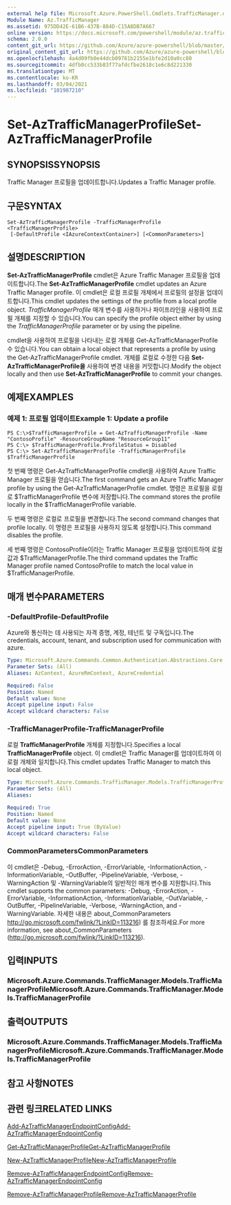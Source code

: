 ```yaml
---
external help file: Microsoft.Azure.PowerShell.Cmdlets.TrafficManager.dll-Help.xml
Module Name: Az.TrafficManager
ms.assetid: 975DD42E-61B6-437B-884D-C15A8DB7A667
online version: https://docs.microsoft.com/powershell/module/az.trafficmanager/set-aztrafficmanagerprofile
schema: 2.0.0
content_git_url: https://github.com/Azure/azure-powershell/blob/master/src/TrafficManager/TrafficManager/help/Set-AzTrafficManagerProfile.md
original_content_git_url: https://github.com/Azure/azure-powershell/blob/master/src/TrafficManager/TrafficManager/help/Set-AzTrafficManagerProfile.md
ms.openlocfilehash: 4a4d09fb0e44dcb09781b2155e1bfe2d10a0cc80
ms.sourcegitcommit: 4dfb0cc533b83f77afdcfbe2618c1e6c8d221330
ms.translationtype: MT
ms.contentlocale: ko-KR
ms.lasthandoff: 03/04/2021
ms.locfileid: "101987210"
---
```

# <span data-ttu-id="ce1ae-101">Set-AzTrafficManagerProfile</span><span class="sxs-lookup"><span data-stu-id="ce1ae-101">Set-AzTrafficManagerProfile</span></span>

## <span data-ttu-id="ce1ae-102">SYNOPSIS</span><span class="sxs-lookup"><span data-stu-id="ce1ae-102">SYNOPSIS</span></span>
<span data-ttu-id="ce1ae-103">Traffic Manager 프로필을 업데이트합니다.</span><span class="sxs-lookup"><span data-stu-id="ce1ae-103">Updates a Traffic Manager profile.</span></span>

## <span data-ttu-id="ce1ae-104">구문</span><span class="sxs-lookup"><span data-stu-id="ce1ae-104">SYNTAX</span></span>

```
Set-AzTrafficManagerProfile -TrafficManagerProfile <TrafficManagerProfile>
 [-DefaultProfile <IAzureContextContainer>] [<CommonParameters>]
```

## <span data-ttu-id="ce1ae-105">설명</span><span class="sxs-lookup"><span data-stu-id="ce1ae-105">DESCRIPTION</span></span>
<span data-ttu-id="ce1ae-106">**Set-AzTrafficManagerProfile** cmdlet은 Azure Traffic Manager 프로필을 업데이트합니다.</span><span class="sxs-lookup"><span data-stu-id="ce1ae-106">The **Set-AzTrafficManagerProfile** cmdlet updates an Azure Traffic Manager profile.</span></span>
<span data-ttu-id="ce1ae-107">이 cmdlet은 로컬 프로필 개체에서 프로필의 설정을 업데이트합니다.</span><span class="sxs-lookup"><span data-stu-id="ce1ae-107">This cmdlet updates the settings of the profile from a local profile object.</span></span>
<span data-ttu-id="ce1ae-108">*TrafficManagerProfile* 매개 변수를 사용하거나 파이프라인을 사용하여 프로필 개체를 지정할 수 있습니다.</span><span class="sxs-lookup"><span data-stu-id="ce1ae-108">You can specify the profile object either by using the *TrafficManagerProfile* parameter or by using the pipeline.</span></span>

<span data-ttu-id="ce1ae-109">cmdlet을 사용하여 프로필을 나타내는 로컬 개체를 Get-AzTrafficManagerProfile 수 있습니다.</span><span class="sxs-lookup"><span data-stu-id="ce1ae-109">You can obtain a local object that represents a profile by using the Get-AzTrafficManagerProfile cmdlet.</span></span>
<span data-ttu-id="ce1ae-110">개체를 로컬로 수정한 다음 **Set-AzTrafficManagerProfile을** 사용하여 변경 내용을 커밋합니다.</span><span class="sxs-lookup"><span data-stu-id="ce1ae-110">Modify the object locally and then use **Set-AzTrafficManagerProfile** to commit your changes.</span></span>

## <span data-ttu-id="ce1ae-111">예제</span><span class="sxs-lookup"><span data-stu-id="ce1ae-111">EXAMPLES</span></span>

### <span data-ttu-id="ce1ae-112">예제 1: 프로필 업데이트</span><span class="sxs-lookup"><span data-stu-id="ce1ae-112">Example 1: Update a profile</span></span>
```
PS C:\>$TrafficManagerProfile = Get-AzTrafficManagerProfile -Name "ContosoProfile" -ResourceGroupName "ResourceGroup11" 
PS C:\> $TrafficManagerProfile.ProfileStatus = Disabled
PS C:\> Set-AzTrafficManagerProfile -TrafficManagerProfile $TrafficManagerProfile
```

<span data-ttu-id="ce1ae-113">첫 번째 명령은 Get-AzTrafficManagerProfile cmdlet을 사용하여 Azure Traffic Manager 프로필을 얻습니다.</span><span class="sxs-lookup"><span data-stu-id="ce1ae-113">The first command gets an Azure Traffic Manager profile by using the Get-AzTrafficManagerProfile cmdlet.</span></span>
<span data-ttu-id="ce1ae-114">명령은 프로필을 로컬로 $TrafficManagerProfile 변수에 저장합니다.</span><span class="sxs-lookup"><span data-stu-id="ce1ae-114">The command stores the profile locally in the $TrafficManagerProfile variable.</span></span>

<span data-ttu-id="ce1ae-115">두 번째 명령은 로컬로 프로필을 변경합니다.</span><span class="sxs-lookup"><span data-stu-id="ce1ae-115">The second command changes that profile locally.</span></span>
<span data-ttu-id="ce1ae-116">이 명령은 프로필을 사용하지 않도록 설정합니다.</span><span class="sxs-lookup"><span data-stu-id="ce1ae-116">This command disables the profile.</span></span>

<span data-ttu-id="ce1ae-117">세 번째 명령은 ContosoProfile이라는 Traffic Manager 프로필을 업데이트하여 로컬 값과 $TrafficManagerProfile.</span><span class="sxs-lookup"><span data-stu-id="ce1ae-117">The third command updates the Traffic Manager profile named ContosoProfile to match the local value in $TrafficManagerProfile.</span></span>

## <span data-ttu-id="ce1ae-118">매개 변수</span><span class="sxs-lookup"><span data-stu-id="ce1ae-118">PARAMETERS</span></span>

### <span data-ttu-id="ce1ae-119">-DefaultProfile</span><span class="sxs-lookup"><span data-stu-id="ce1ae-119">-DefaultProfile</span></span>
<span data-ttu-id="ce1ae-120">Azure와 통신하는 데 사용되는 자격 증명, 계정, 테넌트 및 구독입니다.</span><span class="sxs-lookup"><span data-stu-id="ce1ae-120">The credentials, account, tenant, and subscription used for communication with azure.</span></span>

```yaml
Type: Microsoft.Azure.Commands.Common.Authentication.Abstractions.Core.IAzureContextContainer
Parameter Sets: (All)
Aliases: AzContext, AzureRmContext, AzureCredential

Required: False
Position: Named
Default value: None
Accept pipeline input: False
Accept wildcard characters: False
```

### <span data-ttu-id="ce1ae-121">-TrafficManagerProfile</span><span class="sxs-lookup"><span data-stu-id="ce1ae-121">-TrafficManagerProfile</span></span>
<span data-ttu-id="ce1ae-122">로컬 **TrafficManagerProfile** 개체를 지정합니다.</span><span class="sxs-lookup"><span data-stu-id="ce1ae-122">Specifies a local **TrafficManagerProfile** object.</span></span>
<span data-ttu-id="ce1ae-123">이 cmdlet은 Traffic Manager를 업데이트하여 이 로컬 개체와 일치합니다.</span><span class="sxs-lookup"><span data-stu-id="ce1ae-123">This cmdlet updates Traffic Manager to match this local object.</span></span>

```yaml
Type: Microsoft.Azure.Commands.TrafficManager.Models.TrafficManagerProfile
Parameter Sets: (All)
Aliases:

Required: True
Position: Named
Default value: None
Accept pipeline input: True (ByValue)
Accept wildcard characters: False
```

### <span data-ttu-id="ce1ae-124">CommonParameters</span><span class="sxs-lookup"><span data-stu-id="ce1ae-124">CommonParameters</span></span>
<span data-ttu-id="ce1ae-125">이 cmdlet은 -Debug, -ErrorAction, -ErrorVariable, -InformationAction, -InformationVariable, -OutBuffer, -PipelineVariable, -Verbose, -WarningAction 및 -WarningVariable의 일반적인 매개 변수를 지원합니다.</span><span class="sxs-lookup"><span data-stu-id="ce1ae-125">This cmdlet supports the common parameters: -Debug, -ErrorAction, -ErrorVariable, -InformationAction, -InformationVariable, -OutVariable, -OutBuffer, -PipelineVariable, -Verbose, -WarningAction, and -WarningVariable.</span></span> <span data-ttu-id="ce1ae-126">자세한 내용은 about_CommonParameters http://go.microsoft.com/fwlink/?LinkID=113216) 를 참조하세요.</span><span class="sxs-lookup"><span data-stu-id="ce1ae-126">For more information, see about_CommonParameters (http://go.microsoft.com/fwlink/?LinkID=113216).</span></span>

## <span data-ttu-id="ce1ae-127">입력</span><span class="sxs-lookup"><span data-stu-id="ce1ae-127">INPUTS</span></span>

### <span data-ttu-id="ce1ae-128">Microsoft.Azure.Commands.TrafficManager.Models.TrafficManagerProfile</span><span class="sxs-lookup"><span data-stu-id="ce1ae-128">Microsoft.Azure.Commands.TrafficManager.Models.TrafficManagerProfile</span></span>

## <span data-ttu-id="ce1ae-129">출력</span><span class="sxs-lookup"><span data-stu-id="ce1ae-129">OUTPUTS</span></span>

### <span data-ttu-id="ce1ae-130">Microsoft.Azure.Commands.TrafficManager.Models.TrafficManagerProfile</span><span class="sxs-lookup"><span data-stu-id="ce1ae-130">Microsoft.Azure.Commands.TrafficManager.Models.TrafficManagerProfile</span></span>

## <span data-ttu-id="ce1ae-131">참고 사항</span><span class="sxs-lookup"><span data-stu-id="ce1ae-131">NOTES</span></span>

## <span data-ttu-id="ce1ae-132">관련 링크</span><span class="sxs-lookup"><span data-stu-id="ce1ae-132">RELATED LINKS</span></span>

[<span data-ttu-id="ce1ae-133">Add-AzTrafficManagerEndpointConfig</span><span class="sxs-lookup"><span data-stu-id="ce1ae-133">Add-AzTrafficManagerEndpointConfig</span></span>](./Add-AzTrafficManagerEndpointConfig.md)

[<span data-ttu-id="ce1ae-134">Get-AzTrafficManagerProfile</span><span class="sxs-lookup"><span data-stu-id="ce1ae-134">Get-AzTrafficManagerProfile</span></span>](./Get-AzTrafficManagerProfile.md)

[<span data-ttu-id="ce1ae-135">New-AzTrafficManagerProfile</span><span class="sxs-lookup"><span data-stu-id="ce1ae-135">New-AzTrafficManagerProfile</span></span>](./New-AzTrafficManagerProfile.md)

[<span data-ttu-id="ce1ae-136">Remove-AzTrafficManagerEndpointConfig</span><span class="sxs-lookup"><span data-stu-id="ce1ae-136">Remove-AzTrafficManagerEndpointConfig</span></span>](./Remove-AzTrafficManagerEndpointConfig.md)

[<span data-ttu-id="ce1ae-137">Remove-AzTrafficManagerProfile</span><span class="sxs-lookup"><span data-stu-id="ce1ae-137">Remove-AzTrafficManagerProfile</span></span>](./Remove-AzTrafficManagerProfile.md)


